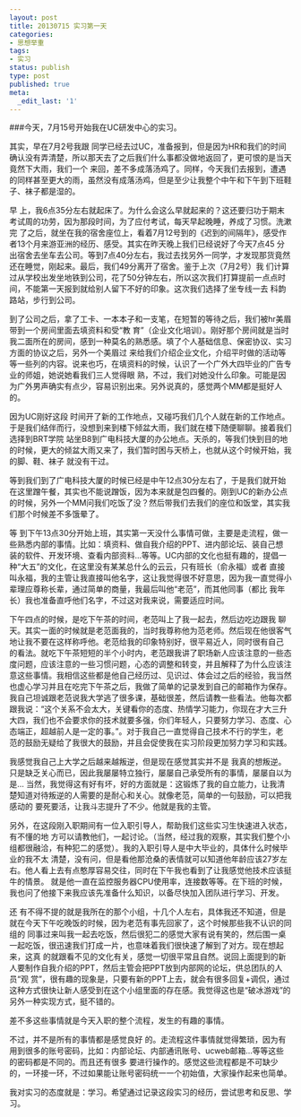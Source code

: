```yaml
---
layout: post
title: 20130715 实习第一天
categories:
- 思想举重
tags:
- 实习
status: publish
type: post
published: true
meta:
  _edit_last: '1'
---
```

###今天，7月15号开始我在UC研发中心的实习。

其实，早在7月2号我跟 同学已经去过UC，准备报到，但是因为HR和我们的时间确认没有弄清楚，所以那天去了之后我们什么事都没做地返回了，更可恨的是当天竟然下大雨，我们一个 来回，差不多成落汤鸡了。同样，今天我们去报到，遭遇的同样甚至更大的雨，虽然没有成落汤鸡，但是至少让我整个中午和下午到下班鞋子、袜子都是湿的。

早 上，我6点35分左右就起床了。为什么会这么早就起来的？这还要归功于期末考试周的功劳，因为那段时间，为了应付考试，每天早起晚睡，养成了习惯。洗漱完 了之后，就坐在我的宿舍座位上，看着7月12号到的《迟到的间隔年》，感受作者13个月来游亚洲的经历、感受。其实在昨天晚上我们已经说好了今天7点45 分出宿舍去坐车去公司。等到7点40分左右，我过去找另外一同学，才发现那货竟然还在睡觉，刚起来。最后，我们49分离开了宿舍。鉴于上次（7月2号）我 们计算过从学校出发坐地铁到公司，花了50分钟左右，所以这次我们打算提前一点点时间，不能第一天报到就给别人留下不好的印象。这次我们选择了坐专线一去 科韵路站，步行到公司。

到了公司之后，拿了工卡、一本本子和一支笔，在短暂的等待之后，我们被hr美眉带到一个房间里面去填资料和受“教 育”（企业文化培训）。刚好那个房间就是当时我二面所在的房间，感到一种莫名的熟悉感。填了个人基础信息、保密协议、实习方面的协议之后，另外一个美眉过 来给我们介绍企业文化，介绍平时做的活动等等一些列的内容。说来也巧，在填资料的时候，认识了一个广外大四毕业的广告专业的师姐，她说她看我们三人觉得眼 熟，不过，我们对她没什么印象。可能是因为广外男声确实有点少，容易识别出来。另外说真的，感觉两个MM都是挺好人的。

因为UC刚好这段 时间开了新的工作地点，又碰巧我们几个人就在新的工作地点。于是我们结伴而行，没想到来到楼下倾盆大雨，我们就在楼下随便聊聊。接着我们选择到BRT学院 站坐B8到广电科技大厦的办公地点。天杀的，等我们快到目的地的时候，更大的倾盆大雨又来了，我们暂时困与天桥上，也就从这个时候开始，我的脚、鞋、袜子 就没有干过。

等到我们到了广电科技大厦的时候已经是中午12点30分左右了，于是我们就开始在这里蹭午餐，其实也不能说蹭饭，因为本来就是包四餐的。刚到UC的新办公点的时候，另外一个MM问我们吃饭了没？然后带我们去我们的座位和饭堂，其实我们那个时候差不多饿晕了。

等 到下午13点30分开始上班，其实第一天没什么事情可做，主要是走流程，做一些熟悉内部的事情。比如：填资料、做自我介绍的PPT、进内部论坛、装自己想 装的软件、开发环境、查看内部资料...等等。UC内部的文化也挺有趣的，提倡一种“大五”的文化，在这里没有某某总什么的云云，只有班长（俞永福）或者 直接叫永福，我的主管让我直接叫他名字，这让我觉得很不好意思，因为我一直觉得小辈理应尊称长辈，通过简单的商量，我最后叫他“老范”，而其他同事（都比 我年长）我也准备直呼他们名字，不过这对我来说，需要适应时间。

下午四点的时候，是吃下午茶的时间，老范叫上了我一起去，然后边吃边跟我 聊天。其实一面的时候就是老范面我的，当时我尊称他为范老师。然后现在他很客气地让我不要在这样称呼他。老范给我的印象特别好，很平易近人，同时很有自己 的看法。就吃下午茶短短的半个小时内，老范跟我讲了职场新人应该注意的一些态度问题，应该注意的一些习惯问题，心态的调整和转变，并且解释了为什么应该注 意这些事情。我相信这些都是他自己经历过、见识过、体会过之后的经验，我当然也虚心学习并且在吃完下午茶之后，我做了简单的记录发到自己的邮箱作为保存。 我自己坦诚跟老范说我大学逃了很多课，基础很差，然后请教一些看法。他每次都跟我说：“这个关系不会太大，关键看你的态度、热情学习能力，你现在才大三升 大四，我们也不会要求你的技术就要多强，你们年轻人，只要努力学习、态度、心态端正，超越前人是一定的事。”。对于我自己一直觉得自己技术不行的学生，老 范的鼓励无疑给了我很大的鼓励，并且会促使我在实习阶段更加努力学习和实践。

我感觉我自己上大学之后越来越叛逆，但是现在感觉其实并不是 我真的想叛逆。只是缺乏关心而已，因此我屡屡特立独行，屡屡自己承受所有的事情，屡屡自以为是... 当然，我觉得这有好有坏，好的方面就是：这锻炼了我的自立能力，让我清楚知道对待叛逆的人需要的是耐心和关心。就像老范，简单的一句鼓励，可以把我感动的 要死要活，让我斗志提升了不少。他就是我的主管。

另外，在这段刚入职期间有一位入职引导人，帮助我们这些实习生快速进入状态，有不懂的地 方可以请教他们，一起讨论。（当然，经过我的观察，其实我们整个小组都很融洽，有种犯二的感觉）。我的入职引导人是中大毕业的，具体什么时候毕业的我不太 清楚，没有问，但是看他那沧桑的表情就可以知道他年龄应该27岁左右。他人看上去有点憨厚容易交往，同时在下午我也看到了让我感觉他技术应该挺牛的情景。 就是他一直在监控服务器CPU使用率，连接数等等。在下班的时候，我也问了他接下来我应该先准备什么知识，以备尽快加入团队进行学习、开发。

还 有不得不提的就是我所在的那个小组，十几个人左右，具体我还不知道，但是就在今天下午吃晚饭的时候，因为老范有事先回家了，这个时候那些我不认识的同组的 同事过来叫我一起去吃饭，然后很犯二的感觉大家有说有笑的，然后围一桌一起吃饭，很迅速我们打成一片，也意味着我们很快速了解到了对方。现在想起来，这真 的就跟看不见的文化有关，感觉一切很平常且自然。说回上面提到的新人要制作自我介绍的PPT，然后主管会把PPT放到内部网的论坛，供总团队的人员“观 赏”，很有趣的现象是，只要有新的PPT上去，就会有很多回复+调侃，通过这种方式很快让新人感受到在这个小组里面的存在感。我觉得这也是“破冰游戏”的 另外一种实现方式，挺不错的。

差不多这些事情就是今天入职的整个流程，发生的有趣的事情。

不过，并不是所有的事情都是感觉良好 的。走流程这件事情就觉得繁琐，因为有用到很多的账号密码，比如：内部论坛、内部通讯账号、ucweb邮箱...等等这些的密码都是不同的。而且还有很多 要进行操作的。感觉这些流程都是不可缺少的，一环接一环，不过如果能让账号密码统一一个初始值，大家操作起来也简单。

我对实习的态度就是：学习。希望通过记录这段实习的经历，尝试思考和反思、学习。
